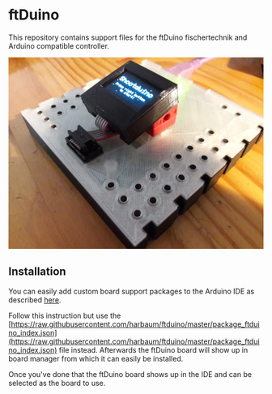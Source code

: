 # ftDuino

This repository contains support files for the ftDuino fischertechnik
and Arduino compatible controller.

![Early version of the ftDuino with OLED mounted](doc/ftduino.jpg)

## Installation

You can easily add custom board support packages to the Arduino IDE
as described [here](https://learn.adafruit.com/add-boards-arduino-v164/overview).

Follow this instruction but use the [https://raw.githubusercontent.com/harbaum/ftduino/master/package_ftduino_index.json](https://raw.githubusercontent.com/harbaum/ftduino/master/package_ftduino_index.json) file instead. Afterwards the ftDuino board will show up in board manager from which it can easily be installed.

Once you've done that the ftDuino board shows up in the IDE and can be selected as the board to use.
